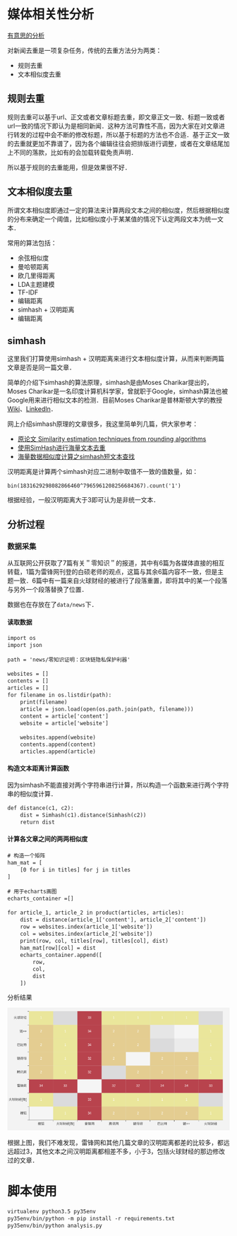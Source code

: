 # 媒体相关性分析
[有意思的分析](https://zhuanlan.zhihu.com/p/39739225)

对新闻去重是一项复杂任务，传统的去重方法分为两类：
- 规则去重
- 文本相似度去重

## 规则去重

规则去重可以基于url、正文或者文章标题去重，即文章正文一致、标题一致或者url一致的情况下即认为是相同新闻．这种方法可靠性不高，因为大家在对文章进行转发的过程中会不断的修改标题，所以基于标题的方法也不合适．基于正文一致的去重就更加不靠谱了，因为各个编辑往往会把排版进行调整，或者在文章结尾加上不同的落款，比如有的会加载转载免责声明．

所以基于规则的去重能用，但是效果很不好．


## 文本相似度去重

所谓文本相似度即通过一定的算法来计算两段文本之间的相似度，然后根据相似度的分布来确定一个阈值，比如相似度小于某某值的情况下认定两段文本为统一文本．

常用的算法包括：
 - 余弦相似度
 - 曼哈顿距离
 - 欧几里得距离
 - LDA主题建模
 - TF-IDF
 - 编辑距离
 - simhash + 汉明距离
 - 编辑距离

## simhash

这里我们打算使用simhash + 汉明距离来进行文本相似度计算，从而来判断两篇文章是否是同一篇文章．

简单的介绍下simhash的算法原理，simhash是由Moses Charikar提出的，Moses Charikar是一名印度计算机科学家，曾就职于Google，simhash算法也被Google用来进行相似文本的检测．目前Moses Charikar是普林斯顿大学的教授[Wiki](https://en.wikipedia.org/wiki/Moses_Charikar)、[LinkedIn](https://www.linkedin.com/in/moses-charikar-49963945/)．

网上介绍simhash原理的文章很多，我这里简单列几篇，供大家参考：
- [原论文 Similarity estimation techniques from rounding algorithms](https://dl.acm.org/citation.cfm?doid=509907.509965)
- [使用SimHash进行海量文本去重](http://www.cnblogs.com/maybe2030/p/5203186.html)
- [海量数据相似度计算之simhash短文本查找](http://www.lanceyan.com/tech/arch/simhash_hamming_distance_similarity2-html.html)

汉明距离是计算两个simhash对应二进制中取值不一致的值数量，如：

```
bin(1831629298082866460^7965961208256684367).count('1')
```

根据经验，一般汉明距离大于3即可认为是非统一文本．

## 分析过程

### 数据采集

从互联网公开获取了7篇有关＂零知识＂的报道，其中有6篇为各媒体直接的相互转载，1篇为雷锋网刊登的白硕老师的观点，这篇与其余6篇内容不一致，但是主题一致．6篇中有一篇来自火球财经的被进行了段落重置，即将其中的某一个段落与另外一个段落替换了位置．

数据也在存放在了```data/news```下．

#### 读取数据

```
import os
import json

path = 'news/零知识证明：区块链隐私保护利器'

websites = []
contents = []
articles = []
for filename in os.listdir(path):
    print(filename)
    article = json.load(open(os.path.join(path, filename)))
    content = article['content']
    website = article['website']

    websites.append(website)
    contents.append(content)
    articles.append(article)
```

#### 构造文本距离计算函数

因为simhash不能直接对两个字符串进行计算，所以构造一个函数来进行两个字符串的相似度计算．

```
def distance(c1, c2):
    dist = Simhash(c1).distance(Simhash(c2))
    return dist
```

#### 计算各文章之间的两两相似度

```
# 构造一个矩阵
ham_mat = [
    [0 for i in titles] for j in titles
]

# 用于echarts画图
echarts_container =[]

for article_1, article_2 in product(articles, articles):
    dist = distance(article_1['content'], article_2['content'])
    row = websites.index(article_1['website'])
    col = websites.index(article_2['website'])
    print(row, col, titles[row], titles[col], dist)
    ham_mat[row][col] = dist
    echarts_container.append([
        row,
        col,
        dist
    ])

```

分析结果

![simhash](heatmap.png)

根据上图，我们不难发现，雷锋网和其他几篇文章的汉明距离都差的比较多，都远远超过3，其他文本之间汉明距离都相差不多，小于3，包括火球财经的那边修改过的文章．


# 脚本使用
```
virtualenv python3.5 py35env
py35env/bin/python -m pip install -r requirements.txt
py35env/bin/python analysis.py
```
